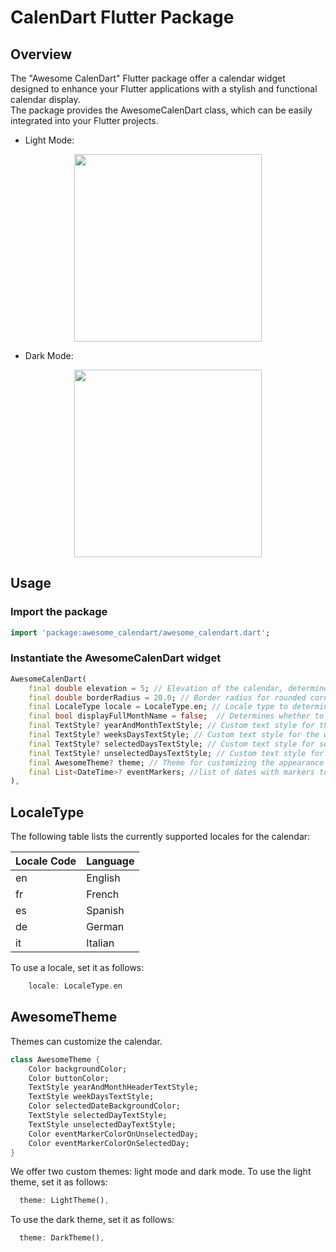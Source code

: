 # CalenDart Flutter Package

## Overview
The "Awesome CalenDart" Flutter package offer a calendar widget designed to enhance your Flutter applications with a stylish and functional calendar display. </br>
The package provides the AwesomeCalenDart class, which can be easily integrated into your Flutter projects.

* Light Mode:
<p align="center" width="100%">
    <img src="https://raw.githubusercontent.com/inesachour/awesome_calendart/master/images/lightmode.jpg" height="300">
</p>

* Dark Mode:
<p align="center" width="100%">
    <img src="https://raw.githubusercontent.com/inesachour/awesome_calendart/master/images/darkmode.jpg" height="300">
</p>

## Usage
### Import the package

```dart
import 'package:awesome_calendart/awesome_calendart.dart';
```

### Instantiate the AwesomeCalenDart widget

```dart
AwesomeCalenDart(
    final double elevation = 5; // Elevation of the calendar, determines the shadow depth
    final double borderRadius = 20.0; // Border radius for rounded corners of the calendar
    final LocaleType locale = LocaleType.en; // Locale type to determine the language
    final bool displayFullMonthName = false;  // Determines whether to display the full month name (e.g., "January" vs "Jan")
    final TextStyle? yearAndMonthTextStyle; // Custom text style for the year and month header
    final TextStyle? weeksDaysTextStyle; // Custom text style for the week days (e.g., Sun, Mon, Tue, etc.)
    final TextStyle? selectedDaysTextStyle; // Custom text style for selected days in the calendar
    final TextStyle? unselectedDaysTextStyle; // Custom text style for unselected days in the calendar
    final AwesomeTheme? theme; // Theme for customizing the appearance of the calendar,
    final List<DateTime>? eventMarkers; //list of dates with markers to highlight events, reminders, or special occasions.
),
```

## LocaleType
The following table lists the currently supported locales for the calendar:

| Locale Code | Language         |
|-------------|------------------|
| en          | English          |
| fr          | French           |
| es          | Spanish          |
| de          | German           |
| it          | Italian          |

To use a locale, set it as follows:
```dart
    locale: LocaleType.en
```

## AwesomeTheme
Themes can customize the calendar.

```dart
class AwesomeTheme {
    Color backgroundColor;
    Color buttonColor;
    TextStyle yearAndMonthHeaderTextStyle;
    TextStyle weekDaysTextStyle;
    Color selectedDateBackgroundColor;
    TextStyle selectedDayTextStyle;
    TextStyle unselectedDayTextStyle;
    Color eventMarkerColorOnUnselectedDay;
    Color eventMarkerColorOnSelectedDay;
}
```

We offer two custom themes: light mode and dark mode.
To use the light theme, set it as follows:
```dart
  theme: LightTheme(),
```

To use the dark theme, set it as follows:
```dart
  theme: DarkTheme(),
```
